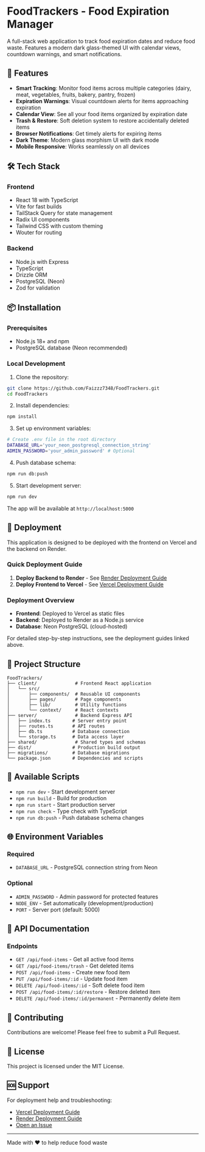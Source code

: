 # FoodTrackers - Food Expiration Manager

A full-stack web application to track food expiration dates and reduce food waste. Features a modern dark glass-themed UI with calendar views, countdown warnings, and smart notifications.

## 🚀 Features

- **Smart Tracking**: Monitor food items across multiple categories (dairy, meat, vegetables, fruits, bakery, pantry, frozen)
- **Expiration Warnings**: Visual countdown alerts for items approaching expiration
- **Calendar View**: See all your food items organized by expiration date
- **Trash & Restore**: Soft deletion system to restore accidentally deleted items
- **Browser Notifications**: Get timely alerts for expiring items
- **Dark Theme**: Modern glass morphism UI with dark mode
- **Mobile Responsive**: Works seamlessly on all devices

## 🛠️ Tech Stack

### Frontend
- React 18 with TypeScript
- Vite for fast builds
- TailStack Query for state management
- Radix UI components
- Tailwind CSS with custom theming
- Wouter for routing

### Backend
- Node.js with Express
- TypeScript
- Drizzle ORM
- PostgreSQL (Neon)
- Zod for validation

## 📦 Installation

### Prerequisites
- Node.js 18+ and npm
- PostgreSQL database (Neon recommended)

### Local Development

1. Clone the repository:
```bash
git clone https://github.com/Faizzz7348/FoodTrackers.git
cd FoodTrackers
```

2. Install dependencies:
```bash
npm install
```

3. Set up environment variables:
```bash
# Create .env file in the root directory
DATABASE_URL='your_neon_postgresql_connection_string'
ADMIN_PASSWORD='your_admin_password' # Optional
```

4. Push database schema:
```bash
npm run db:push
```

5. Start development server:
```bash
npm run dev
```

The app will be available at `http://localhost:5000`

## 🚢 Deployment

This application is designed to be deployed with the frontend on Vercel and the backend on Render.

### Quick Deployment Guide

1. **Deploy Backend to Render** - See [Render Deployment Guide](./README_render_backend.md)
2. **Deploy Frontend to Vercel** - See [Vercel Deployment Guide](./README_deploy_varcel.md)

### Deployment Overview

- **Frontend**: Deployed to Vercel as static files
- **Backend**: Deployed to Render as a Node.js service
- **Database**: Neon PostgreSQL (cloud-hosted)

For detailed step-by-step instructions, see the deployment guides linked above.

## 📁 Project Structure

```
FoodTrackers/
├── client/              # Frontend React application
│   └── src/
│       ├── components/  # Reusable UI components
│       ├── pages/       # Page components
│       ├── lib/         # Utility functions
│       └── context/     # React contexts
├── server/              # Backend Express API
│   ├── index.ts        # Server entry point
│   ├── routes.ts       # API routes
│   ├── db.ts           # Database connection
│   └── storage.ts      # Data access layer
├── shared/              # Shared types and schemas
├── dist/               # Production build output
├── migrations/         # Database migrations
└── package.json        # Dependencies and scripts
```

## 🔧 Available Scripts

- `npm run dev` - Start development server
- `npm run build` - Build for production
- `npm run start` - Start production server
- `npm run check` - Type check with TypeScript
- `npm run db:push` - Push database schema changes

## 🌐 Environment Variables

### Required
- `DATABASE_URL` - PostgreSQL connection string from Neon

### Optional
- `ADMIN_PASSWORD` - Admin password for protected features
- `NODE_ENV` - Set automatically (development/production)
- `PORT` - Server port (default: 5000)

## 📖 API Documentation

### Endpoints

- `GET /api/food-items` - Get all active food items
- `GET /api/food-items/trash` - Get deleted items
- `POST /api/food-items` - Create new food item
- `PUT /api/food-items/:id` - Update food item
- `DELETE /api/food-items/:id` - Soft delete food item
- `POST /api/food-items/:id/restore` - Restore deleted item
- `DELETE /api/food-items/:id/permanent` - Permanently delete item

## 🤝 Contributing

Contributions are welcome! Please feel free to submit a Pull Request.

## 📝 License

This project is licensed under the MIT License.

## 🆘 Support

For deployment help and troubleshooting:
- [Vercel Deployment Guide](./README_deploy_varcel.md)
- [Render Deployment Guide](./README_render_backend.md)
- [Open an Issue](https://github.com/Faizzz7348/FoodTrackers/issues)

---

Made with ❤️ to help reduce food waste

